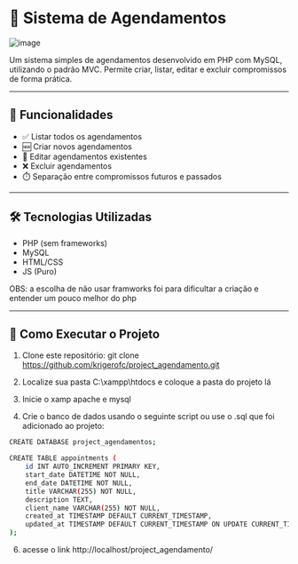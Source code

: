 # 📅 Sistema de Agendamentos
![image](https://github.com/user-attachments/assets/5ca8b8ae-9b12-4a55-b8ef-3aa0a97d97d9)

Um sistema simples de agendamentos desenvolvido em PHP com MySQL, utilizando o padrão MVC. Permite criar, listar, editar e excluir compromissos de forma prática.

---

## 🚀 Funcionalidades

- ✅ Listar todos os agendamentos
- 🆕 Criar novos agendamentos
- 📝 Editar agendamentos existentes
- ❌ Excluir agendamentos
- ⏱️ Separação entre compromissos futuros e passados

---

## 🛠️ Tecnologias Utilizadas

- PHP (sem frameworks)
- MySQL
- HTML/CSS
- JS (Puro)

OBS: a escolha de não usar framworks foi para dificultar a criação e entender um pouco melhor do php

---

## 🧪 Como Executar o Projeto

1. Clone este repositório:
git clone https://github.com/krigerofc/project_agendamento.git

2. Localize sua pasta C:\xampp\htdocs e coloque a pasta do projeto lá

3. Inicie o xamp apache e mysql

4. Crie o banco de dados usando o seguinte script ou use o .sql que foi adicionado ao projeto:
```bash
CREATE DATABASE project_agendamentos;
```
```bash
CREATE TABLE appointments (
    id INT AUTO_INCREMENT PRIMARY KEY,
    start_date DATETIME NOT NULL,
    end_date DATETIME NOT NULL,
    title VARCHAR(255) NOT NULL,
    description TEXT,
    client_name VARCHAR(255) NOT NULL,
    created_at TIMESTAMP DEFAULT CURRENT_TIMESTAMP,
    updated_at TIMESTAMP DEFAULT CURRENT_TIMESTAMP ON UPDATE CURRENT_TIMESTAMP
);
```

6. acesse o link http://localhost/project_agendamento/
